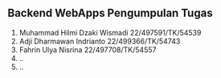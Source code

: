## Backend WebApps Pengumpulan Tugas 

1. Muhammad Hilmi Dzaki Wismadi 22/497591/TK/54539
2. Adji Dharmawan Indrianto 22/499366/TK/54743
3. Fahrin Ulya Nisrina 22/497708/TK/54557
4. ..
5. ..
